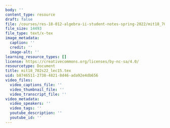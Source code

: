 ```yaml
---
body: ''
content_type: resource
draft: false
file: /courses/res-18-012-algebra-ii-student-notes-spring-2022/mit18_702s22_lec15.tex
file_size: 14493
file_type: text/x-tex
image_metadata:
  caption: ''
  credit: ''
  image-alt: ''
learning_resource_types: []
license: https://creativecommons.org/licenses/by-nc-sa/4.0/
resourcetype: Document
title: mit18_702s22_lec15.tex
uid: b8746511-2738-4821-8d46-ada92e4db656
video_files:
  video_captions_file: ''
  video_thumbnail_file: ''
  video_transcript_file: ''
video_metadata:
  video_speakers: ''
  video_tags: ''
  youtube_description: ''
  youtube_id: ''
---
```

